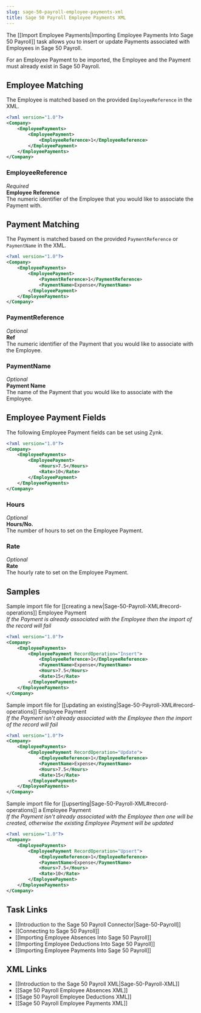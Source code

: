 ```yaml
---
slug: sage-50-payroll-employee-payments-xml
title: Sage 50 Payroll Employee Payments XML
---
```


The [[Import Employee Payments|Importing Employee Payments Into Sage 50 Payroll]] task allows you to insert or update Payments associated with Employees in Sage 50 Payroll.

For an Employee Payment to be imported, the Employee and the Payment must already exist in Sage 50 Payroll.

## Employee Matching
The Employee is matched based on the provided `EmployeeReference` in the XML.

```xml
<?xml version="1.0"?>
<Company>
	<EmployeePayments>
		<EmployeePayment>
			<EmployeeReference>1</EmployeeReference>
		</EmployeePayment>
	</EmployeePayments>
</Company>
```

### EmployeeReference
_Required_  
**Employee Reference**  
The numeric identifier of the Employee that you would like to associate the Payment with.

## Payment Matching
The Payment is matched based on the provided `PaymentReference` or `PaymentName` in the XML.

```xml
<?xml version="1.0"?>
<Company>
	<EmployeePayments>
		<EmployeePayment>
			<PaymentReference>1</PaymentReference>
			<PaymentName>Expense</PaymentName>
		</EmployeePayment>
	</EmployeePayments>
</Company>
```

### PaymentReference
_Optional_  
**Ref**  
The numeric identifier of the Payment that you would like to associate with the Employee.

### PaymentName
_Optional_  
**Payment Name**  
The name of the Payment that you would like to associate with the Employee.

## Employee Payment Fields
The following Employee Payment fields can be set using Zynk.

```xml
<?xml version="1.0"?>
<Company>
	<EmployeePayments>
		<EmployeePayment>
			<Hours>7.5</Hours>
			<Rate>10</Rate>
		</EmployeePayment>
	</EmployeePayments>
</Company>
```

### Hours
_Optional_  
**Hours/No.**  
The number of hours to set on the Employee Payment.

### Rate
_Optional_  
**Rate**  
The hourly rate to set on the Employee Payment.

## Samples

Sample import file for [[creating a new|Sage-50-Payroll-XML#record-operations]] Employee Payment  
_If the Payment is already associated with the Employee then the import of the record will fail_  

```xml
<?xml version="1.0"?>
<Company>
	<EmployeePayments>
		<EmployeePayment RecordOperation="Insert">
			<EmployeeReference>1</EmployeeReference>
			<PaymentName>Expense</PaymentName>
			<Hours>7.5</Hours>
			<Rate>15</Rate>
		</EmployeePayment>
	</EmployeePayments>
</Company>
```

Sample import file for [[updating an existing|Sage-50-Payroll-XML#record-operations]] Employee Payment   
_If the Payment isn't already associated with the Employee then the import of the record will fail_  

```xml
<?xml version="1.0"?>
<Company>
	<EmployeePayments>
		<EmployeePayment RecordOperation="Update">
			<EmployeeReference>1</EmployeeReference>
			<PaymentName>Expense</PaymentName>
			<Hours>7.5</Hours>
			<Rate>15</Rate>
		</EmployeePayment>
	</EmployeePayments>
</Company>
```

Sample import file for [[upserting|Sage-50-Payroll-XML#record-operations]] a Employee Payment  
_If the Payment isn't already associated with the Employee then one will be created, otherwise the existing Employee Payment will be updated_

```xml
<?xml version="1.0"?>
<Company>
	<EmployeePayments>
		<EmployeePayment RecordOperation="Upsert">
			<EmployeeReference>1</EmployeeReference>
			<PaymentName>Expense</PaymentName>
			<Hours>7.5</Hours>
			<Rate>10</Rate>
		</EmployeePayment>
	</EmployeePayments>
</Company>
```

## Task Links
- [[Introduction to the Sage 50 Payroll Connector|Sage-50-Payroll]]
- [[Connecting to Sage 50 Payroll]]
- [[Importing Employee Absences Into Sage 50 Payroll]]
- [[Importing Employee Deductions Into Sage 50 Payroll]]
- [[Importing Employee Payments Into Sage 50 Payroll]]

## XML Links
- [[Introduction to the Sage 50 Payroll XML|Sage-50-Payroll-XML]]
- [[Sage 50 Payroll Employee Absences XML]]
- [[Sage 50 Payroll Employee Deductions XML]]
- [[Sage 50 Payroll Employee Payments XML]]
